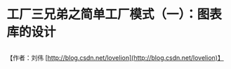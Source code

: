 # 工厂三兄弟之简单工厂模式（一）：图表库的设计

## 

【作者：刘伟 [http://blog.csdn.net/lovelion](http://blog.csdn.net/lovelion)】


